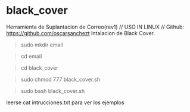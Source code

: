# black_cover
Herramienta de Suplantacion de Correo(rev1) // USO IN LINUX //
Github: https://github.com/oscarsanchezt
Intalacion de Black Cover.

>sudo mkdir email

>cd email

>cd black_cover

>sudo chmod 777 black_cover.sh

>sudo bash black_cover.sh


 leerse cat intrucciones.txt para ver los ejemplos
 
 
